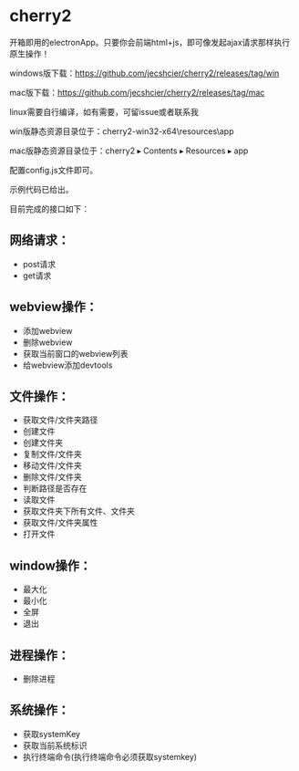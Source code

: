 # cherry2
开箱即用的electronApp。只要你会前端html+js，即可像发起ajax请求那样执行原生操作！

windows版下载：https://github.com/jecshcier/cherry2/releases/tag/win

mac版下载：https://github.com/jecshcier/cherry2/releases/tag/mac

linux需要自行编译，如有需要，可留issue或者联系我

win版静态资源目录位于：cherry2-win32-x64\resources\app

mac版静态资源目录位于：⁨cherry2⁩ ▸ ⁨Contents⁩ ▸ ⁨Resources⁩ ▸ ⁨app⁩

配置config.js文件即可。

示例代码已给出。

目前完成的接口如下：

## 网络请求：

- post请求
- get请求

## webview操作：
- 添加webview
- 删除webview
- 获取当前窗口的webview列表
- 给webview添加devtools

## 文件操作：
- 获取文件/文件夹路径
- 创建文件
- 创建文件夹
- 复制文件/文件夹
- 移动文件/文件夹
- 删除文件/文件夹
- 判断路径是否存在
- 读取文件
- 获取文件夹下所有文件、文件夹
- 获取文件/文件夹属性
- 打开文件

## window操作：
- 最大化
- 最小化
- 全屏
- 退出

## 进程操作：
- 删除进程

## 系统操作：
- 获取systemKey
- 获取当前系统标识
- 执行终端命令(执行终端命令必须获取systemkey)
